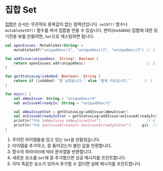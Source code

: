 # 집합 Set

[집합](https://kotlinlang.org/docs/reference/collections.html)은 순서는 무관하되 중복값이 없는 컬렉션입니다. `setOf()` 함수나 `mutableSetOf()` 함수를 써서 집합을 만들 수 있습니다. 변이(mutable) 집합에 대한 읽기전용 뷰를 만들려면, `Set`으로 캐스팅하면 됩니다.

```kotlin
val openIssues: MutableSet<String> =
    mutableSetOf("uniqueDescr1", "uniqueDescr2", "uniqueDescr3") // 1

fun addIssue(uniqueDesc: String): Boolean {
    return openIssues.add(uniqueDesc)                            // 2
}

fun getStatusLog(isAdded: Boolean): String {
    return if (isAdded) "잘 남겼습니다." else "중복 이슈입니다."      // 3
}

fun main() {
    val aNewIssue: String = "uniqueDescr4"
    val anIssueAlreadyIn: String = "uniqueDescr2"

    val aNewIssueStat = getStatusLog(addIssue(aNewIssue))
    val anIssueAlreadyInStat = getStatusLog(addIssue(anIssueAlreadyIn))
    println("이슈 $aNewIssue $aNewIssueStat")                     // 4
    println("이슈 $anIssueAlreadyIn $anIssueAlreadyInStat")     git  // 5
}
```

1. 주어진 아이템들을 담고 있는 `Set`을 만들었습니다.
2. 아이템을 추가하고, 잘 들어갔는지 불린 값을 반환합니다.
3. 함수의 파라미터에 따라 문자열을 반환합니다.
4. 새로운 요소를 `Set`에 잘 추가했으면 성공 메시지를 프린트합니다.
4. 이미 똑같은 요소가 있어서 추가할 수 없다면 실패 메시지를 프린트합니다.
